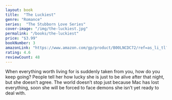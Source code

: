 ```yaml
---
layout: book
title:  "The Luckiest"
genre: "Romance"
series:  "The Stubborn Love Series"
cover-image: "/img/the-luckiest.jpg"
permalink: "/books/the-luckiest"
price: "$3.99"
bookNumber: 3
amazonLink: "https://www.amazon.com/gp/product/B00LNCDC72/ref=as_li_tl?ie=UTF8&tag=owensmc-20&camp=1789&creative=9325&linkCode=as2&creativeASIN=B00LNCDC72&linkId=f8cb76ca697628465390e21ceccac7d4"
rating: 4.6
reviewCount: 48
---
```

When everything worth living for is suddenly taken from you, how do you keep going? People tell her how lucky she is just to be alive after that night, but she doesn’t agree. The world doesn’t stop just because Mac has lost everything, soon she will be forced to face demons she isn’t yet ready to deal with.
